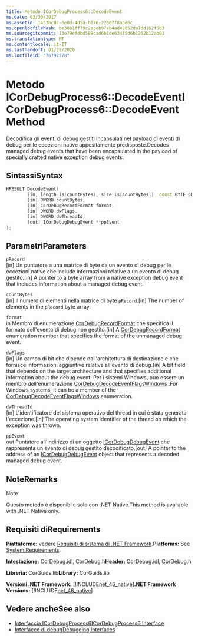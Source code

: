 ```yaml
---
title: Metodo ICorDebugProcess6::DecodeEvent
ms.date: 03/30/2017
ms.assetid: 1453bc0c-6e0d-4d5a-b176-22607f8a3e6c
ms.openlocfilehash: be30b1ff79c2aceb97eb4ad42052da7dd162f5d3
ms.sourcegitcommit: 13e79efdbd589cad6b1de634f5d6b1262b12ab01
ms.translationtype: MT
ms.contentlocale: it-IT
ms.lasthandoff: 01/28/2020
ms.locfileid: "76792278"
---
```

# <a name="icordebugprocess6decodeevent-method"></a><span data-ttu-id="d9c24-102">Metodo ICorDebugProcess6::DecodeEvent</span><span class="sxs-lookup"><span data-stu-id="d9c24-102">ICorDebugProcess6::DecodeEvent Method</span></span>
<span data-ttu-id="d9c24-103">Decodifica gli eventi di debug gestiti incapsulati nel payload di eventi di debug per le eccezioni native appositamente predisposte.</span><span class="sxs-lookup"><span data-stu-id="d9c24-103">Decodes managed debug events that have been encapsulated in the payload of specially crafted native exception debug events.</span></span>  
  
## <a name="syntax"></a><span data-ttu-id="d9c24-104">Sintassi</span><span class="sxs-lookup"><span data-stu-id="d9c24-104">Syntax</span></span>  
  
```cpp  
HRESULT DecodeEvent(  
        [in, length_is(countBytes), size_is(countBytes)]  const BYTE pRecord[],  
        [in] DWORD countBytes,  
        [in] CorDebugRecordFormat format,  
        [in] DWORD dwFlags,   
        [in] DWORD dwThreadId,   
        [out] ICorDebugDebugEvent **ppEvent  
);  
```  
  
## <a name="parameters"></a><span data-ttu-id="d9c24-105">Parametri</span><span class="sxs-lookup"><span data-stu-id="d9c24-105">Parameters</span></span>  
 `pRecord`  
 <span data-ttu-id="d9c24-106">[in] Un puntatore a una matrice di byte da un evento di debug per le eccezioni native che include informazioni relative a un evento di debug gestito.</span><span class="sxs-lookup"><span data-stu-id="d9c24-106">[in] A pointer to a byte array from a native exception debug event that includes information about a managed debug event.</span></span>  
  
 `countBytes`  
 <span data-ttu-id="d9c24-107">[in] Il numero di elementi nella matrice di byte `pRecord`.</span><span class="sxs-lookup"><span data-stu-id="d9c24-107">[in] The number of elements in the `pRecord` byte array.</span></span>  
  
 `format`  
 <span data-ttu-id="d9c24-108">in Membro di enumerazione [CorDebugRecordFormat](cordebugrecordformat-enumeration.md) che specifica il formato dell'evento di debug non gestito.</span><span class="sxs-lookup"><span data-stu-id="d9c24-108">[in] A [CorDebugRecordFormat](cordebugrecordformat-enumeration.md) enumeration member that specifies the format of the unmanaged debug event.</span></span>  
  
 `dwFlags`  
 <span data-ttu-id="d9c24-109">[in] Un campo di bit che dipende dall'architettura di destinazione e che fornisce informazioni aggiuntive relative all'evento di debug.</span><span class="sxs-lookup"><span data-stu-id="d9c24-109">[in] A bit field that depends on the target architecture and that specifies additional information about the debug event.</span></span> <span data-ttu-id="d9c24-110">Per i sistemi Windows, può essere un membro dell'enumerazione [CorDebugDecodeEventFlagsWindows](cordebugdecodeeventflagswindows-enumeration.md) .</span><span class="sxs-lookup"><span data-stu-id="d9c24-110">For Windows systems, it can be a member of the [CorDebugDecodeEventFlagsWindows](cordebugdecodeeventflagswindows-enumeration.md) enumeration.</span></span>  
  
 `dwThreadId`  
 <span data-ttu-id="d9c24-111">[in] L'identificatore del sistema operativo del thread in cui è stata generata l'eccezione.</span><span class="sxs-lookup"><span data-stu-id="d9c24-111">[in] The operating system identifier of the thread on which the exception was thrown.</span></span>  
  
 `ppEvent`  
 <span data-ttu-id="d9c24-112">out Puntatore all'indirizzo di un oggetto [ICorDebugDebugEvent](icordebugdebugevent-interface.md) che rappresenta un evento di debug gestito decodificato.</span><span class="sxs-lookup"><span data-stu-id="d9c24-112">[out] A pointer to the address of an [ICorDebugDebugEvent](icordebugdebugevent-interface.md) object that represents a decoded managed debug event.</span></span>  
  
## <a name="remarks"></a><span data-ttu-id="d9c24-113">Note</span><span class="sxs-lookup"><span data-stu-id="d9c24-113">Remarks</span></span>  
  
> [!NOTE]
> <span data-ttu-id="d9c24-114">Questo metodo è disponibile solo con .NET Native.</span><span class="sxs-lookup"><span data-stu-id="d9c24-114">This method is available with .NET Native only.</span></span>  
  
## <a name="requirements"></a><span data-ttu-id="d9c24-115">Requisiti di</span><span class="sxs-lookup"><span data-stu-id="d9c24-115">Requirements</span></span>  
 <span data-ttu-id="d9c24-116">**Piattaforme:** vedere [Requisiti di sistema di .NET Framework](../../../../docs/framework/get-started/system-requirements.md).</span><span class="sxs-lookup"><span data-stu-id="d9c24-116">**Platforms:** See [System Requirements](../../../../docs/framework/get-started/system-requirements.md).</span></span>  
  
 <span data-ttu-id="d9c24-117">**Intestazione:** CorDebug.idl, CorDebug.h</span><span class="sxs-lookup"><span data-stu-id="d9c24-117">**Header:** CorDebug.idl, CorDebug.h</span></span>  
  
 <span data-ttu-id="d9c24-118">**Libreria:** CorGuids.lib</span><span class="sxs-lookup"><span data-stu-id="d9c24-118">**Library:** CorGuids.lib</span></span>  
  
 <span data-ttu-id="d9c24-119">**Versioni .NET Framework:** [!INCLUDE[net_46_native](../../../../includes/net-46-native-md.md)]</span><span class="sxs-lookup"><span data-stu-id="d9c24-119">**.NET Framework Versions:** [!INCLUDE[net_46_native](../../../../includes/net-46-native-md.md)]</span></span>  
  
## <a name="see-also"></a><span data-ttu-id="d9c24-120">Vedere anche</span><span class="sxs-lookup"><span data-stu-id="d9c24-120">See also</span></span>

- [<span data-ttu-id="d9c24-121">Interfaccia ICorDebugProcess6</span><span class="sxs-lookup"><span data-stu-id="d9c24-121">ICorDebugProcess6 Interface</span></span>](icordebugprocess6-interface.md)
- [<span data-ttu-id="d9c24-122">Interfacce di debug</span><span class="sxs-lookup"><span data-stu-id="d9c24-122">Debugging Interfaces</span></span>](debugging-interfaces.md)
